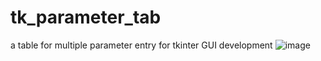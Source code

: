 # tk_parameter_tab
a table for multiple parameter entry for tkinter GUI development
![image](https://user-images.githubusercontent.com/15643572/153387260-74b1b3c2-64d3-4331-a640-bb139ba23a54.png)
